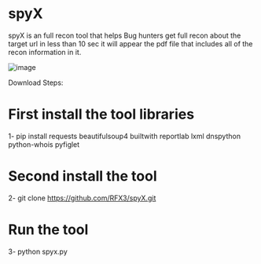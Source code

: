 # spyX
spyX is an full recon tool that helps Bug hunters get full recon about the target url in less than 10 sec it will appear the pdf file that includes all of the recon information in it.  



![image](https://github.com/RFX3/spyX/assets/107072345/6ba6058c-d3fc-43ac-aea8-dda95dfb02c5)



Download Steps:
# First install the tool libraries 
1- pip install requests beautifulsoup4 builtwith reportlab lxml dnspython python-whois pyfiglet
# Second install the tool 
2- git clone https://github.com/RFX3/spyX.git
# Run the tool
3- python spyx.py
